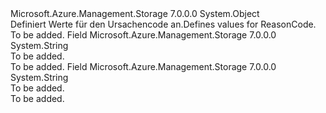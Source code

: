<Type Name="ReasonCode" FullName="Microsoft.Azure.Management.Storage.Models.ReasonCode">
  <TypeSignature Language="C#" Value="public static class ReasonCode" />
  <TypeSignature Language="ILAsm" Value=".class public auto ansi abstract sealed beforefieldinit ReasonCode extends System.Object" />
  <TypeSignature Language="DocId" Value="T:Microsoft.Azure.Management.Storage.Models.ReasonCode" />
  <TypeSignature Language="VB.NET" Value="Public Class ReasonCode" />
  <TypeSignature Language="F#" Value="type ReasonCode = class" />
  <AssemblyInfo>
    <AssemblyName>Microsoft.Azure.Management.Storage</AssemblyName>
    <AssemblyVersion>7.0.0.0</AssemblyVersion>
  </AssemblyInfo>
  <Base>
    <BaseTypeName>System.Object</BaseTypeName>
  </Base>
  <Interfaces />
  <Docs>
    <summary>
            <span data-ttu-id="9df4a-101">Definiert Werte für den Ursachencode an.</span><span class="sxs-lookup"><span data-stu-id="9df4a-101">Defines values for ReasonCode.</span></span>
            </summary>
    <remarks>To be added.</remarks>
  </Docs>
  <Members>
    <Member MemberName="NotAvailableForSubscription">
      <MemberSignature Language="C#" Value="public const string NotAvailableForSubscription;" />
      <MemberSignature Language="ILAsm" Value=".field public static literal string NotAvailableForSubscription" />
      <MemberSignature Language="DocId" Value="F:Microsoft.Azure.Management.Storage.Models.ReasonCode.NotAvailableForSubscription" />
      <MemberSignature Language="VB.NET" Value="Public Const NotAvailableForSubscription As String " />
      <MemberSignature Language="F#" Value="val mutable NotAvailableForSubscription : string" Usage="Microsoft.Azure.Management.Storage.Models.ReasonCode.NotAvailableForSubscription" />
      <MemberType>Field</MemberType>
      <AssemblyInfo>
        <AssemblyName>Microsoft.Azure.Management.Storage</AssemblyName>
        <AssemblyVersion>7.0.0.0</AssemblyVersion>
      </AssemblyInfo>
      <ReturnValue>
        <ReturnType>System.String</ReturnType>
      </ReturnValue>
      <Docs>
        <summary>To be added.</summary>
        <remarks>To be added.</remarks>
      </Docs>
    </Member>
    <Member MemberName="QuotaId">
      <MemberSignature Language="C#" Value="public const string QuotaId;" />
      <MemberSignature Language="ILAsm" Value=".field public static literal string QuotaId" />
      <MemberSignature Language="DocId" Value="F:Microsoft.Azure.Management.Storage.Models.ReasonCode.QuotaId" />
      <MemberSignature Language="VB.NET" Value="Public Const QuotaId As String " />
      <MemberSignature Language="F#" Value="val mutable QuotaId : string" Usage="Microsoft.Azure.Management.Storage.Models.ReasonCode.QuotaId" />
      <MemberType>Field</MemberType>
      <AssemblyInfo>
        <AssemblyName>Microsoft.Azure.Management.Storage</AssemblyName>
        <AssemblyVersion>7.0.0.0</AssemblyVersion>
      </AssemblyInfo>
      <ReturnValue>
        <ReturnType>System.String</ReturnType>
      </ReturnValue>
      <Docs>
        <summary>To be added.</summary>
        <remarks>To be added.</remarks>
      </Docs>
    </Member>
  </Members>
</Type>